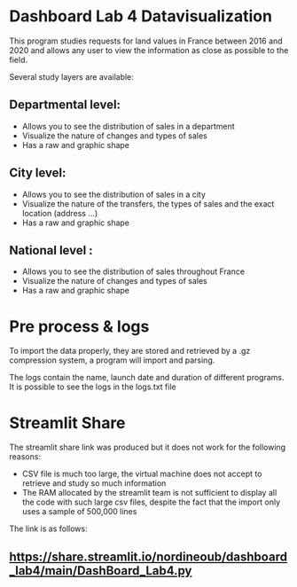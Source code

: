 # Dashboard Lab 4 Datavisualization

This program studies requests for land values in France between 2016 and 2020 and allows any user to view the information as close as possible to the field.

Several study layers are available:

## Departmental level:
- Allows you to see the distribution of sales in a department
- Visualize the nature of changes and types of sales
- Has a raw and graphic shape


## City level:
- Allows you to see the distribution of sales in a city
- Visualize the nature of the transfers, the types of sales and the exact location (address ...)
- Has a raw and graphic shape


## National level :
- Allows you to see the distribution of sales throughout France
- Visualize the nature of changes and types of sales
- Has a raw and graphic shape

# Pre process & logs

To import the data properly, they are stored and retrieved by a .gz compression system, a program will import and parsing.

The logs contain the name, launch date and duration of different programs. It is possible to see the logs in the logs.txt file

# Streamlit Share

The streamlit share link was produced but it does not work for the following reasons:
- CSV file is much too large, the virtual machine does not accept to retrieve and study so much information
- The RAM allocated by the streamlit team is not sufficient to display all the code with such large csv files, despite the fact that the import only uses a sample of 500,000 lines

The link is as follows: 
## https://share.streamlit.io/nordineoub/dashboard_lab4/main/DashBoard_Lab4.py

